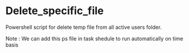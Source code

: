 # Delete_specific_file
Powershell script for delete temp file from all active users folder.

Note : We can add this ps file in task shedule to run automatically on time basis
